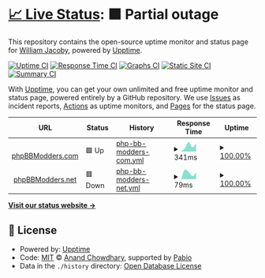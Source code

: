 # [📈 Live Status](https://status.phpbbmodders.net): <!--live status--> **🟧 Partial outage**

This repository contains the open-source uptime monitor and status page for [William Jacoby](http://www.phpbb.com), powered by [Upptime](https://github.com/upptime/upptime).

[![Uptime CI](https://github.com/bonelifer/status/workflows/Uptime%20CI/badge.svg)](https://github.com/bonelifer/status/actions?query=workflow%3A%22Uptime+CI%22)
[![Response Time CI](https://github.com/bonelifer/status/workflows/Response%20Time%20CI/badge.svg)](https://github.com/bonelifer/status/actions?query=workflow%3A%22Response+Time+CI%22)
[![Graphs CI](https://github.com/bonelifer/status/workflows/Graphs%20CI/badge.svg)](https://github.com/bonelifer/status/actions?query=workflow%3A%22Graphs+CI%22)
[![Static Site CI](https://github.com/bonelifer/status/workflows/Static%20Site%20CI/badge.svg)](https://github.com/bonelifer/status/actions?query=workflow%3A%22Static+Site+CI%22)
[![Summary CI](https://github.com/bonelifer/status/workflows/Summary%20CI/badge.svg)](https://github.com/bonelifer/status/actions?query=workflow%3A%22Summary+CI%22)

With [Upptime](https://upptime.js.org), you can get your own unlimited and free uptime monitor and status page, powered entirely by a GitHub repository. We use [Issues](https://github.com/bonelifer/status/issues) as incident reports, [Actions](https://github.com/bonelifer/status/actions) as uptime monitors, and [Pages](https://status.phpbbmodders.net) for the status page.

<!--start: status pages-->
<!-- This summary is generated by Upptime (https://github.com/upptime/upptime) -->
<!-- Do not edit this manually, your changes will be overwritten -->
<!-- prettier-ignore -->
| URL | Status | History | Response Time | Uptime |
| --- | ------ | ------- | ------------- | ------ |
| <img alt="" src="https://icons.duckduckgo.com/ip3/www.phpbbmodders.com.ico" height="13"> [phpBBModders.com](https://www.phpbbmodders.com) | 🟩 Up | [php-bb-modders-com.yml](https://github.com/phpbbmodders/status/commits/HEAD/history/php-bb-modders-com.yml) | <details><summary><img alt="Response time graph" src="./graphs/php-bb-modders-com/response-time-week.png" height="20"> 341ms</summary><br><a href="https://status.phpbbmodders.net/history/php-bb-modders-com"><img alt="Response time 443" src="https://img.shields.io/endpoint?url=https%3A%2F%2Fraw.githubusercontent.com%2Fphpbbmodders%2Fstatus%2FHEAD%2Fapi%2Fphp-bb-modders-com%2Fresponse-time.json"></a><br><a href="https://status.phpbbmodders.net/history/php-bb-modders-com"><img alt="24-hour response time 336" src="https://img.shields.io/endpoint?url=https%3A%2F%2Fraw.githubusercontent.com%2Fphpbbmodders%2Fstatus%2FHEAD%2Fapi%2Fphp-bb-modders-com%2Fresponse-time-day.json"></a><br><a href="https://status.phpbbmodders.net/history/php-bb-modders-com"><img alt="7-day response time 341" src="https://img.shields.io/endpoint?url=https%3A%2F%2Fraw.githubusercontent.com%2Fphpbbmodders%2Fstatus%2FHEAD%2Fapi%2Fphp-bb-modders-com%2Fresponse-time-week.json"></a><br><a href="https://status.phpbbmodders.net/history/php-bb-modders-com"><img alt="30-day response time 443" src="https://img.shields.io/endpoint?url=https%3A%2F%2Fraw.githubusercontent.com%2Fphpbbmodders%2Fstatus%2FHEAD%2Fapi%2Fphp-bb-modders-com%2Fresponse-time-month.json"></a><br><a href="https://status.phpbbmodders.net/history/php-bb-modders-com"><img alt="1-year response time 443" src="https://img.shields.io/endpoint?url=https%3A%2F%2Fraw.githubusercontent.com%2Fphpbbmodders%2Fstatus%2FHEAD%2Fapi%2Fphp-bb-modders-com%2Fresponse-time-year.json"></a></details> | <details><summary><a href="https://status.phpbbmodders.net/history/php-bb-modders-com">100.00%</a></summary><a href="https://status.phpbbmodders.net/history/php-bb-modders-com"><img alt="All-time uptime 100.00%" src="https://img.shields.io/endpoint?url=https%3A%2F%2Fraw.githubusercontent.com%2Fphpbbmodders%2Fstatus%2FHEAD%2Fapi%2Fphp-bb-modders-com%2Fuptime.json"></a><br><a href="https://status.phpbbmodders.net/history/php-bb-modders-com"><img alt="24-hour uptime 100.00%" src="https://img.shields.io/endpoint?url=https%3A%2F%2Fraw.githubusercontent.com%2Fphpbbmodders%2Fstatus%2FHEAD%2Fapi%2Fphp-bb-modders-com%2Fuptime-day.json"></a><br><a href="https://status.phpbbmodders.net/history/php-bb-modders-com"><img alt="7-day uptime 100.00%" src="https://img.shields.io/endpoint?url=https%3A%2F%2Fraw.githubusercontent.com%2Fphpbbmodders%2Fstatus%2FHEAD%2Fapi%2Fphp-bb-modders-com%2Fuptime-week.json"></a><br><a href="https://status.phpbbmodders.net/history/php-bb-modders-com"><img alt="30-day uptime 100.00%" src="https://img.shields.io/endpoint?url=https%3A%2F%2Fraw.githubusercontent.com%2Fphpbbmodders%2Fstatus%2FHEAD%2Fapi%2Fphp-bb-modders-com%2Fuptime-month.json"></a><br><a href="https://status.phpbbmodders.net/history/php-bb-modders-com"><img alt="1-year uptime 100.00%" src="https://img.shields.io/endpoint?url=https%3A%2F%2Fraw.githubusercontent.com%2Fphpbbmodders%2Fstatus%2FHEAD%2Fapi%2Fphp-bb-modders-com%2Fuptime-year.json"></a></details>
| <img alt="" src="https://icons.duckduckgo.com/ip3/www.phpbbmodders.net.ico" height="13"> [phpBBModders.net](https://www.phpbbmodders.net) | 🟥 Down | [php-bb-modders-net.yml](https://github.com/phpbbmodders/status/commits/HEAD/history/php-bb-modders-net.yml) | <details><summary><img alt="Response time graph" src="./graphs/php-bb-modders-net/response-time-week.png" height="20"> 79ms</summary><br><a href="https://status.phpbbmodders.net/history/php-bb-modders-net"><img alt="Response time 85" src="https://img.shields.io/endpoint?url=https%3A%2F%2Fraw.githubusercontent.com%2Fphpbbmodders%2Fstatus%2FHEAD%2Fapi%2Fphp-bb-modders-net%2Fresponse-time.json"></a><br><a href="https://status.phpbbmodders.net/history/php-bb-modders-net"><img alt="24-hour response time 71" src="https://img.shields.io/endpoint?url=https%3A%2F%2Fraw.githubusercontent.com%2Fphpbbmodders%2Fstatus%2FHEAD%2Fapi%2Fphp-bb-modders-net%2Fresponse-time-day.json"></a><br><a href="https://status.phpbbmodders.net/history/php-bb-modders-net"><img alt="7-day response time 79" src="https://img.shields.io/endpoint?url=https%3A%2F%2Fraw.githubusercontent.com%2Fphpbbmodders%2Fstatus%2FHEAD%2Fapi%2Fphp-bb-modders-net%2Fresponse-time-week.json"></a><br><a href="https://status.phpbbmodders.net/history/php-bb-modders-net"><img alt="30-day response time 85" src="https://img.shields.io/endpoint?url=https%3A%2F%2Fraw.githubusercontent.com%2Fphpbbmodders%2Fstatus%2FHEAD%2Fapi%2Fphp-bb-modders-net%2Fresponse-time-month.json"></a><br><a href="https://status.phpbbmodders.net/history/php-bb-modders-net"><img alt="1-year response time 85" src="https://img.shields.io/endpoint?url=https%3A%2F%2Fraw.githubusercontent.com%2Fphpbbmodders%2Fstatus%2FHEAD%2Fapi%2Fphp-bb-modders-net%2Fresponse-time-year.json"></a></details> | <details><summary><a href="https://status.phpbbmodders.net/history/php-bb-modders-net">100.00%</a></summary><a href="https://status.phpbbmodders.net/history/php-bb-modders-net"><img alt="All-time uptime 100.00%" src="https://img.shields.io/endpoint?url=https%3A%2F%2Fraw.githubusercontent.com%2Fphpbbmodders%2Fstatus%2FHEAD%2Fapi%2Fphp-bb-modders-net%2Fuptime.json"></a><br><a href="https://status.phpbbmodders.net/history/php-bb-modders-net"><img alt="24-hour uptime 100.00%" src="https://img.shields.io/endpoint?url=https%3A%2F%2Fraw.githubusercontent.com%2Fphpbbmodders%2Fstatus%2FHEAD%2Fapi%2Fphp-bb-modders-net%2Fuptime-day.json"></a><br><a href="https://status.phpbbmodders.net/history/php-bb-modders-net"><img alt="7-day uptime 100.00%" src="https://img.shields.io/endpoint?url=https%3A%2F%2Fraw.githubusercontent.com%2Fphpbbmodders%2Fstatus%2FHEAD%2Fapi%2Fphp-bb-modders-net%2Fuptime-week.json"></a><br><a href="https://status.phpbbmodders.net/history/php-bb-modders-net"><img alt="30-day uptime 100.00%" src="https://img.shields.io/endpoint?url=https%3A%2F%2Fraw.githubusercontent.com%2Fphpbbmodders%2Fstatus%2FHEAD%2Fapi%2Fphp-bb-modders-net%2Fuptime-month.json"></a><br><a href="https://status.phpbbmodders.net/history/php-bb-modders-net"><img alt="1-year uptime 100.00%" src="https://img.shields.io/endpoint?url=https%3A%2F%2Fraw.githubusercontent.com%2Fphpbbmodders%2Fstatus%2FHEAD%2Fapi%2Fphp-bb-modders-net%2Fuptime-year.json"></a></details>

<!--end: status pages-->

[**Visit our status website →**](https://status.phpbbmodders.net)

## 📄 License

- Powered by: [Upptime](https://github.com/upptime/upptime)
- Code: [MIT](./LICENSE) © [Anand Chowdhary](https://anandchowdhary.com), supported by [Pabio](https://pabio.com)
- Data in the `./history` directory: [Open Database License](https://opendatacommons.org/licenses/odbl/1-0/)
